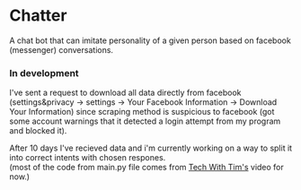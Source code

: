 ﻿# Chatter 

A chat bot that can imitate personality of a given person based on facebook (messenger) conversations.

### In development 
I've sent a request to download all data directly from facebook (settings&privacy -> settings -> Your Facebook Information -> Download Your Information) since scraping method is suspicious to facebook (got some account warnings that it detected a login attempt from my program and blocked it).<br>

After 10 days I've recieved data and i'm currently working on a way to split it into correct intents with chosen respones.<br>
(most of the code from main.py file comes from [Tech With Tim's](https://www.youtube.com/watch?v=PzzHOvpqDYs&list=PLzMcBGfZo4-ndH9FoC4YWHGXG5RZekt-Q&index=3) video for now.)